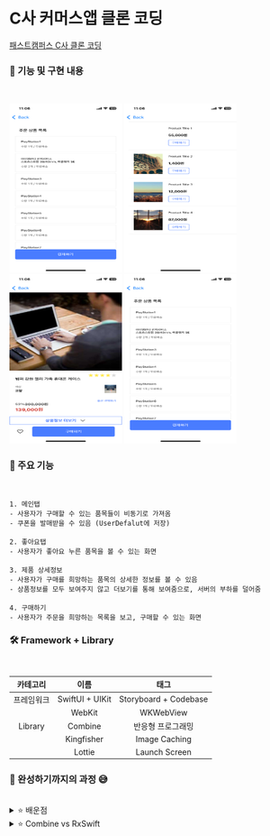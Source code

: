 # C사 커머스앱 클론 코딩

[패스트캠퍼스 C사 클론 코딩](https://fastcampus.co.kr/dev_online_ios)

### 🌟 기능 및 구현 내용
</br>

<img src="https://github.com/Seo-garden/FastCampus/blob/main/part6/구매하기.PNG" alt="" width="200" height="300">  <img src="https://github.com/Seo-garden/FastCampus/blob/main/part6/좋아요.PNG" alt="" width="200" height="300">  <img src="https://github.com/Seo-garden/FastCampus/blob/main/part6/상세정보.PNG" alt="" width="200" height="300">  <img src="https://github.com/Seo-garden/FastCampus/blob/main/part6/구매하기.PNG" alt="" width="200" height="300">


### 🐚 주요 기능
<br/>

    1. 메인탭
    - 사용자가 구매할 수 있는 품목들이 비동기로 가져옴
    - 쿠폰을 발매받을 수 있음 (UserDefalut에 저장)

    2. 좋아요탭
    - 사용자가 좋아요 누른 품목을 볼 수 있는 화면
    
    3. 제품 상세정보
    - 사용자가 구매를 희망하는 품목의 상세한 정보를 볼 수 있음
    - 상품정보를 모두 보여주지 않고 더보기를 통해 보여줌으로, 서버의 부하를 덜어줌

    4. 구매하기
    - 사용자가 주문을 희망하는 목록을 보고, 구매할 수 있는 화면
    

### 🛠️ Framework + Library

<br/>

| 카테고리 | 이름 |  태그   |  
| :--------: | :--------: | :------: | 
|   프레임워크    |   SwiftUI + UIKit    | Storyboard + Codebase |
|       |   WebKit    | WKWebView |
|   Library    |   Combine    | 반응형 프로그래밍 | 
|       |   Kingfisher    | Image Caching |
|       |   Lottie    | Launch Screen |

### 🌟 완성하기까지의 과정 😅
<br/>

<details>
  <summary>⭐️ 배운점</summary>        
  SwiftUI가 등장함으로써 트위터 클론코딩을 진행할 때, 스토리보드 방식은 레거시라고 생각했었습니다. 사용한지 오래된 기술이니 레거시라고 판단하는 안좋은 생각을 바꿀 수 있는 기회였습니다. 아직까지도 스토리보드 방식은 눈으로 직접 보면서 배치가 가능하기 때문에, 한 화면의 오브젝트가 관리되기 힘들 정도가 아니라면 스토리방식을 여전히 사용할 것 같습니다. 그리고 여러가지 뷰들을 사용해봄으로써, 의도한 화면에 대한 뷰를 어떤걸 사용해야 할지에 대해 알게 되었습니다.
</details>

<details>
  <summary>⭐️ Combine vs RxSwift </summary>
  사실 이 강의를 통해 얻고 싶었던 것은 취업공고 우대사항에 있는 RxSwift 혹은 Combine 에 대해 학습하고 싶었습니다. 왜 기업들은 이 기술스택을 우대사항에 두는 것에 대해 궁금증이 생겼고, 직접 만들어보면서 그 의도를 파악하고 싶었습니다. 프로젝트를 진행하면서 주로 비동기 작업을 보다 직관적이고 효율적으로 처리할 수 있도록 도와주는 것이었습니다. 
</details>



